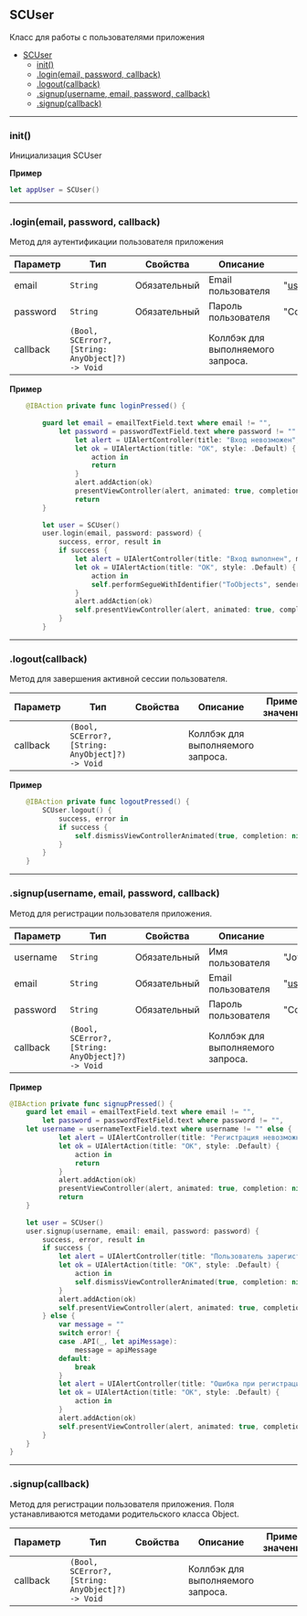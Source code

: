 <a name="SCUser"></a>

## SCUser

Класс для работы с пользователями приложения

* [SCUser](#SCUser)
    * [init()](#SCUser+init)
    * [.login(email, password, callback)](#SCUser+login)
    * [.logout(callback)](#SCScript+logout)
    * [.signup(username, email, password, callback)](#SCScript+signup)
    * [.signup(callback)](#SCScript+signup2)

----------------------------------------------------------------------------------------------

<a name="SCUser+init"></a>
### init()
Инициализация SCUser

**Пример**
```SWIFT
let appUser = SCUser()
```

----------------------------------------------------------------------------------------------
<a name="SCUser+login"></a>
### .login(email, password, callback)
Метод для аутентификации пользователя приложения


| Параметр | Тип | Свойства | Описание | Пример значения |
| --- | --- | --- | --- | --- |
| email    | <code>String</code>                                          | Обязательный | Email пользователя          | "user@domain.zone"          | 
| password | <code>String</code>                                         | Обязательный  | Пароль пользователя        | "CorrectHorseBatteryStaple" |
| callback | <code>(Bool, SCError?, [String: AnyObject]?) -> Void</code> |         | Коллбэк для выполняемого запроса.|                             |

**Пример**   
```SWIFT
    @IBAction private func loginPressed() {
        
        guard let email = emailTextField.text where email != "",
            let password = passwordTextField.text where password != "" else {
                let alert = UIAlertController(title: "Вход невозможен", message: "Не указан email или пароль", preferredStyle: .Alert)
                let ok = UIAlertAction(title: "OK", style: .Default) {
                    action in
                    return
                }
                alert.addAction(ok)
                presentViewController(alert, animated: true, completion: nil)
                return
        }
        
        let user = SCUser()
        user.login(email, password: password) {
            success, error, result in
            if success {
                let alert = UIAlertController(title: "Вход выполнен", message: nil, preferredStyle: .Alert)
                let ok = UIAlertAction(title: "OK", style: .Default) {
                    action in
                    self.performSegueWithIdentifier("ToObjects", sender: nil)
                }
                alert.addAction(ok)
                self.presentViewController(alert, animated: true, completion: nil)
            }
        }

```

----------------------------------------------------------------------------------------------
<a name="SCUser+logout"></a>
### .logout(callback)
Метод для завершения активной сессии пользователя.



| Параметр | Тип | Свойства | Описание | Пример значения |
| --- | --- | --- | --- | --- |
| callback | <code>(Bool, SCError?, [String: AnyObject]?) -> Void</code> |              | Коллбэк для выполняемого запроса. |                             |

**Пример**   
```SWIFT
    @IBAction private func logoutPressed() {
        SCUser.logout() {
            success, error in
            if success {
                self.dismissViewControllerAnimated(true, completion: nil)
            }
        }
    }
```
----------------------------------------------------------------------------------------------
<a name="SCUser+signup"></a>
### .signup(username, email, password, callback)
Метод для регистрации пользователя приложения.

| Параметр | Тип | Свойства | Описание | Пример значения |
| --- | --- | --- | --- | --- |
| username | <code>String</code>                                         | Обязательный | Имя пользователя                   | "Jovan"                     | 
| email    | <code>String</code>                                         | Обязательный | Email пользователя                 | "user@domain.zone"          | 
| password | <code>String</code>                                         | Обязательный | Пароль пользователя                | "CorrectHorseBatteryStaple" |
| callback | <code>(Bool, SCError?, [String: AnyObject]?) -> Void</code> |              | Коллбэк для выполняемого запроса. |                             |


**Пример**   
```SWIFT
@IBAction private func signupPressed() {
    guard let email = emailTextField.text where email != "",
        let password = passwordTextField.text where password != "",
    let username = usernameTextField.text where username != "" else {
            let alert = UIAlertController(title: "Регистрация невозможна", message: "Не указан email, пароль или имя пользователя", preferredStyle: .Alert)
            let ok = UIAlertAction(title: "OK", style: .Default) {
                action in
                return
            }
            alert.addAction(ok)
            presentViewController(alert, animated: true, completion: nil)
            return
    }
    
    let user = SCUser()
    user.signup(username, email: email, password: password) {
        success, error, result in
        if success {
            let alert = UIAlertController(title: "Пользователь зарегистрирован", message: nil, preferredStyle: .Alert)
            let ok = UIAlertAction(title: "OK", style: .Default) {
                action in
                self.dismissViewControllerAnimated(true, completion: nil)
            }
            alert.addAction(ok)
            self.presentViewController(alert, animated: true, completion: nil)
        } else {
            var message = ""
            switch error! {
            case .API(_, let apiMessage):
                message = apiMessage
            default:
                break
            }
            let alert = UIAlertController(title: "Ошибка при регистрации", message: message, preferredStyle: .Alert)
            let ok = UIAlertAction(title: "OK", style: .Default) {
                action in
            }
            alert.addAction(ok)
            self.presentViewController(alert, animated: true, completion: nil)
        }
    }
}
```


----------------------------------------------------------------------------------------------
<a name="SCUser+signup2"></a>
### .signup(callback)
Метод для регистрации пользователя приложения. Поля устанавливаются методами родительского класса Object.

| Параметр | Тип | Свойства | Описание | Пример значения |
| --- | --- | --- | --- | --- |
| callback | <code>(Bool, SCError?, [String: AnyObject]?) -> Void</code> |              | Коллбэк для выполняемого запроса. |                             |


